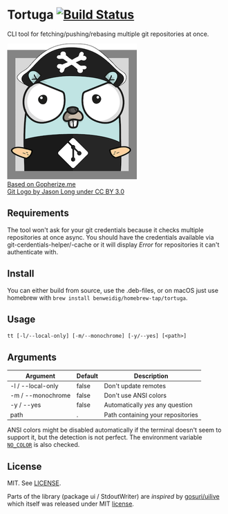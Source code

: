 # Tortuga [![Build Status](https://travis-ci.org/benweidig/tortuga.svg?branch=master)](https://travis-ci.org/benweidig/tortuga)

CLI tool for fetching/pushing/rebasing multiple git repositories at once.

![Tortuga Mascot](mascot.png)  
[Based on Gopherize.me](https://gopherize.me/gopher/79e06dc4b7a8669c8aa0d6381af7f02f5474e3b7)  
[Git Logo by Jason Long under CC BY 3.0](https://git-scm.com/downloads/logos)

## Requirements

The tool won't ask for your git credentials because it checks multiple repositories at once async. You should have the credentials available via git-cerdentials-helper/-cache or it will display _Error_ for repositories it can't authenticate with.

## Install

You can either build from source, use the .deb-files, or on macOS just use homebrew with `brew install benweidig/homebrew-tap/tortuga`.

## Usage
```
tt [-l/--local-only] [-m/--monochrome] [-y/--yes] [<path>]
```

## Arguments

| Argument          | Default | Description                        |
| ----------------- | ------- | ---------------------------------- |
| -l / --local-only | false   | Don't update remotes               |
| -m / --monochrome | false   | Don't use ANSI colors              |
| -y / --yes        | false   | Automatically _yes_ any question   |
| path              | .       | Path containing your repositories  |

ANSI colors might be disabled automatically if the terminal doesn't seem to support it, but the detection is not perfect.
The environment variable [`NO_COLOR`](http://no-color.org/) is also checked.

## License

MIT. See [LICENSE](LICENSE).

Parts of the library (package ui / StdoutWriter) are _inspired_ by [gosuri/uilive](https://github.com/gosuri/uilive) which itself was released under MIT [license](https://github.com/gosuri/uilive/blob/master/LICENSE).
